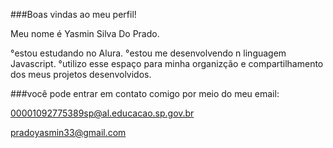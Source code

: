 ###Boas vindas ao meu perfil!

Meu nome é Yasmin Silva Do Prado.

°estou estudando no Alura.
°estou me desenvolvendo n linguagem Javascript.
°utilizo esse espaço para minha organizção e compartilhamento dos meus projetos desenvolvidos.

###você pode entrar em contato comigo por meio do meu email:

  00001092775389sp@al.educacao.sp.gov.br
  
  pradoyasmin33@gmail.com


